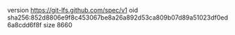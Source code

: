 version https://git-lfs.github.com/spec/v1
oid sha256:852d8806e9f8c453067be8a26a892d53ca809b07d89a51023df0ed6a8cdd6f8f
size 8660

